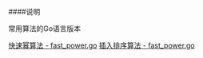 ####说明

常用算法的Go语言版本

[快速幂算法 - fast_power.go](https://github.com/hwsdien/go_algorithm/blob/master/src/fast_power.go)
[插入排序算法 - fast_power.go](https://github.com/hwsdien/go_algorithm/blob/master/src/insertion_sort.go)
